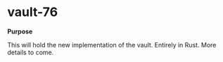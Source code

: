 # vault-76
**Purpose**

This will hold the new implementation of the vault. Entirely in Rust. More details to come.

